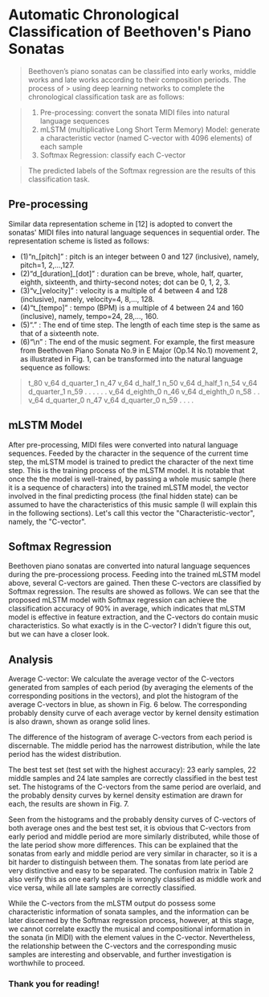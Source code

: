 # Automatic Chronological Classification of Beethoven's Piano Sonatas

> Beethoven’s piano sonatas can be classified into early works, middle works and late works according to their composition periods. The process of > using deep learning networks to complete the chronological classification task are as follows:

> 1. Pre-processing: convert the sonata MIDI files into natural language sequences
> 2. mLSTM (multiplicative Long Short Term Memory) Model: generate a characteristic vector (named C-vector with 4096 elements) of each sample
> 3. Softmax Regression: classify each C-vector

> The predicted labels of the Softmax regression are the results of this classification task.

## Pre-processing
Similar data representation scheme in [12] is adopted to convert the sonatas' MIDI files into natural language sequences in sequential order. The representation scheme is listed as follows:
- (1)“n_[pitch]” : pitch is an integer between 0 and 127 (inclusive), namely, pitch=1, 2,...,127.
- (2)“d_[duration]_[dot]” : duration can be breve, whole, half, quarter, eighth, sixteenth, and thirty-second notes; dot can be 0, 1, 2, 3.
- (3)“v_[velocity]” : velocity is a multiple of 4 between 4 and 128 (inclusive), namely, velocity=4, 8,..., 128.
- (4)“t_[tempo]” : tempo (BPM) is a multiple of 4 between 24 and 160 (inclusive), namely, tempo=24, 28,..., 160.
- (5)“.” : The end of time step. The length of each time step is the same as that of a sixteenth note.
- (6)“\n” : The end of the music segment.
For example, the first measure from Beethoven Piano Sonata No.9 in E Major (Op.14 No.1) movement 2, as illustrated in Fig. 1, can be transformed into the natural language sequence as follows:
> t_80 v_64 d_quarter_1 n_47 v_64 d_half_1 n_50 v_64 d_half_1 n_54 v_64 d_quarter_1 n_59 . . . . . . v_64 d_eighth_0 n_46 v_64 d_eighth_0 n_58 . . v_64 d_quarter_0 n_47 v_64 d_quarter_0 n_59 . . . .

## mLSTM Model
After pre-processing, MIDI files were converted into natural language sequences. Feeded by the character in the sequence of the current time step, the mLSTM model is trained to predict the character of the next time step. This is the training process of the mLSTM model. 
It is notable that once the the model is well-trained, by passing a whole music sample (here it is a sequence of characters) into the trained mLSTM model, the vector involved in the final predicting process (the final hidden state) can be assumed to have the characteristics of this music sample (I will explain this in the following sections). Let's call this vector the "Characteristic-vector", namely, the "C-vector".

## Softmax Regression
Beethoven piano sonatas are converted into natural language sequences during the pre-processiong process. Feeding into the trained mLSTM model above, several C-vectors are gained. Then these C-vectors are classified by Softmax regression. The results are showed as follows.
We can see that the proposed mLSTM model with Softmax regression can achieve the classification accuracy of 90% in average, which indicates that mLSTM model is effective in feature extraction, and the C-vectors do contain music characteristics. So what exactly is in the C-vector? I didn't figure this out, but we can have a closer look.

## Analysis
Average C-vector: We calculate the average vector of the C-vectors generated from samples of each period (by averaging the elements of the corresponding positions in the vectors), and plot the histogram of the average C-vectors in blue, as shown in Fig. 6 below. The corresponding probably density curve of each average vector by kernel density estimation is also drawn, shown as orange solid lines. 

The difference of the histogram of average C-vectors from each period is discernable. The middle period has the narrowest distribution, while the late period has the widest distribution. 

The best test set (test set with the highest accuracy): 23 early samples, 22 middle samples and 24 late samples are correctly classified in the best test set. The histograms of the C-vectors from the same period are overlaid, and the probably density curves by kernel density estimation are drawn for each, the results are shown in Fig. 7.

Seen from the histograms and the probably density curves of C-vectors of both average ones and the best test set, it is obvious that C-vectors from early period and middle period are more similarly distributed, while those of the late period show more differences. This can be explained that the sonatas from early and middle period are very similar in character, so it is a bit harder to distinguish between them. The sonatas from late period are very distinctive and easy to be separated. The confusion matrix in Table 2 also verify this as one early sample is wrongly classified as middle work and vice versa, while all late samples are correctly classified.

While the C-vectors from the mLSTM output do possess some characteristic information of sonata samples, and the information can be later discerned by the Softmax regression process, however, at this stage, we cannot correlate exactly the musical and compositional information in the sonata (in MIDI) with the element values in the C-vector. Nevertheless, the relationship between the C-vectors and the corresponding music samples are interesting and observable, and further investigation is worthwhile to proceed.


### Thank you for reading!
